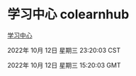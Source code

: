 # 学习中心 colearnhub
[学习中心](http://27.19.33.125:56308/colearnhub/)

2022年 10月 12日 星期三 23:20:03 CST

2022年 10月 12日 星期三 15:20:03 GMT
